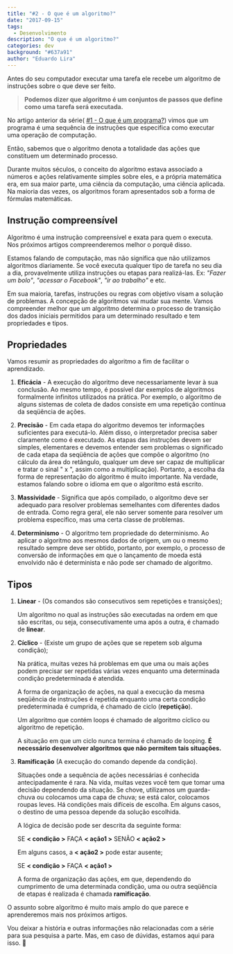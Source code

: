 ```yaml
---
title: "#2 - O que é um algoritmo?"
date: "2017-09-15"
tags:
  - Desenvolvimento
description: "O que é um algoritmo?"
categories: dev
background: "#637a91"
author: "Eduardo Lira"
---
```


Antes do seu computador executar uma tarefa ele recebe um algoritmo de instruções sobre o que deve ser feito.

> **Podemos dizer que algoritmo é um conjuntos de passos que define como uma tarefa será
> executada.**

No artigo anterior da série( [#1 - O que é um programa?](/o-que-e-um-programa)) vimos que um programa é uma sequência de instruções que especifica como executar uma operação de computação.

Então, sabemos que o algoritmo denota a totalidade das ações que constituem um determinado processo.

Durante muitos séculos, o conceito do algoritmo estava associado a números e ações relativamente simples sobre eles, e a própria matemática era, em sua maior parte, uma ciência da computação, uma ciência aplicada. Na maioria das vezes, os algoritmos foram apresentados sob a forma de fórmulas matemáticas.

## Instrução compreensível

Algoritmo é uma instrução compreensível e exata para quem o executa. Nos próximos artigos compreenderemos melhor o porquê disso.

Estamos falando de computação, mas não significa que não utilizamos algoritmos diariamente. Se você executa qualquer tipo de tarefa no seu dia a dia, provavelmente utiliza instruções
ou etapas para realizá-las. Ex: _"Fazer um bolo"_, _"acessar o Facebook"_, _"ir ao trabalho"_ e etc.

Em sua maioria, tarefas, instruções ou regras com objetivo visam a solução de problemas. A concepção de algoritmos vai mudar sua mente. Vamos compreender melhor que um algoritmo determina o processo de transição dos dados iniciais permitidos para um determinado resultado e tem propriedades e tipos.

## Propriedades

Vamos resumir as propriedades do algoritmo a fim de facilitar o aprendizado.

1. **Eficácia** - A execução do algoritmo deve necessariamente levar à sua conclusão. Ao mesmo tempo, é possível dar exemplos de algoritmos formalmente infinitos utilizados na prática. Por exemplo, o algoritmo de alguns sistemas de coleta de dados consiste em uma repetição contínua da seqüência de ações.

2. **Precisão** - Em cada etapa do algoritmo devemos ter informações suficientes para executá-lo. Além disso, o interpretador precisa saber claramente como é executado. As etapas das instruções devem ser simples, elementares e devemos entender sem problemas o significado de cada etapa da seqüência de ações que compõe o algoritmo (no cálculo da área do retângulo, qualquer um deve ser capaz de multiplicar e tratar o sinal " x ", assim como a multiplicação). Portanto, a escolha da forma de representação do algoritmo é muito importante. Na verdade, estamos falando sobre o idioma em que o algoritmo está escrito.

3. **Massividade** - Significa que após compilado, o algoritmo deve ser adequado para resolver problemas semelhantes com diferentes dados de entrada. Como regra geral, ele não server somente para resolver um problema específico, mas uma certa classe de problemas.

4. **Determinismo** - O algoritmo tem propriedade do determinismo. Ao aplicar o algoritmo aos mesmos dados de origem, um ou o mesmo resultado sempre deve ser obtido, portanto, por exemplo, o processo de conversão de informações em que o lançamento de moeda está envolvido não é determinista e não pode ser chamado de algoritmo.

## Tipos

1. **Linear** - (Os comandos são consecutivos sem repetições e transições);

   Um algoritmo no qual as instruções são executadas na ordem em que são escritas, ou seja, consecutivamente uma após a outra, é chamado de **linear**.

2. **Cíclico** - (Existe um grupo de ações que se repetem sob alguma condição);

   Na prática, muitas vezes há problemas em que uma ou mais ações podem precisar ser repetidas várias vezes enquanto uma determinada condição predeterminada é atendida.

   A forma de organização de ações, na qual a execução da mesma seqüência de instruções é repetida enquanto uma certa condição predeterminada é cumprida, é chamado de ciclo (**repetição**).

   Um algoritmo que contém loops é chamado de algoritmo cíclico ou algoritmo de repetição.

   A situação em que um ciclo nunca termina é chamado de looping. **É necessário desenvolver algoritmos que não permitem tais situações.**

3. **Ramificação** (A execução do comando depende da condição).

   Situações onde a sequência de ações necessárias é conhecida antecipadamente é rara. Na vida, muitas vezes você tem que tomar uma decisão dependendo da situação. Se chove, utilizamos um guarda-chuva ou colocamos uma capa de chuva; se está calor, colocamos roupas leves. Há condições mais difíceis de escolha. Em alguns casos, o destino de uma pessoa depende da solução escolhida.

   A lógica de decisão pode ser descrita da seguinte forma:

   SE **< condição >** FAÇA **< ação1 >** SENÃO **< ação2 >**

   Em alguns casos, a **< ação2 >** pode estar ausente;

   SE **< condição >** FAÇA **< ação1 >**

   A forma de organização das ações, em que, dependendo do cumprimento de uma determinada condição, uma ou outra seqüência de etapas é realizada é chamada **ramificação**.

O assunto sobre algoritmo é muito mais amplo do que parece e aprenderemos mais nos próximos artigos.

Vou deixar a história e outras informações não relacionadas com a série para sua pesquisa a parte. Mas, em caso de dúvidas, estamos aqui para isso. :running:
